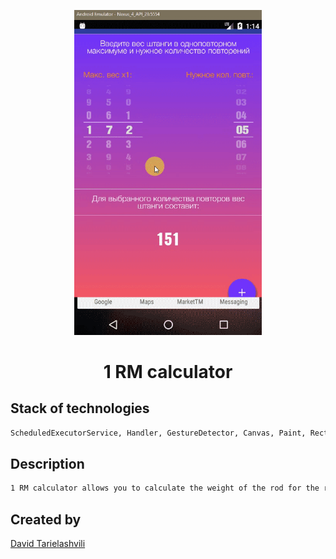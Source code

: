 <p align="center">
  <a href="https://github.com/DavidTavis/1RM" target="_blank">
    <img width="300"src="extras/1RM.gif">
  </a>
</p>
<h1 align="center">1 RM calculator</h1>


## Stack of technologies

```sh
ScheduledExecutorService, Handler, GestureDetector, Canvas, Paint, Rect, Vibrator, AudioManager
```

## Description

```bash
1 RM calculator allows you to calculate the weight of the rod for the required number of repetitions, depending on the single maximum. Weightlifting calculator. 
```

## Created by
[David Tarielashvili](https://www.facebook.com/profile.php?id=100004118055733&ref=bookmarks)

